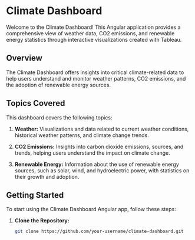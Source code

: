 # Climate Dashboard

Welcome to the Climate Dashboard! This Angular application provides a comprehensive view of weather data, CO2 emissions, and renewable energy statistics through interactive visualizations created with Tableau.

## Overview

The Climate Dashboard offers insights into critical climate-related data to help users understand and monitor weather patterns, CO2 emissions, and the adoption of renewable energy sources.

## Topics Covered

This dashboard covers the following topics:

1. **Weather:** Visualizations and data related to current weather conditions, historical weather patterns, and climate change trends.

2. **CO2 Emissions:** Insights into carbon dioxide emissions, sources, and trends, helping users understand the impact on climate change.

3. **Renewable Energy:** Information about the use of renewable energy sources, such as solar, wind, and hydroelectric power, with statistics on their growth and adoption.

## Getting Started

To start using the Climate Dashboard Angular app, follow these steps:

1. **Clone the Repository:**

   ```bash
   git clone https://github.com/your-username/climate-dashboard.git

